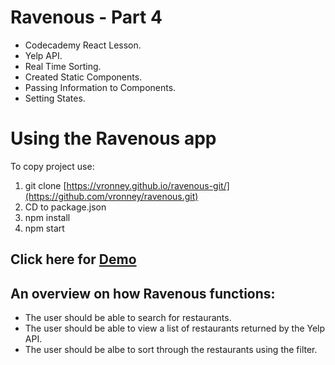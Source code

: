 # Ravenous - Part 4

- Codecademy React Lesson.
- Yelp API.
- Real Time Sorting.
- Created Static Components.
- Passing Information to Components.
- Setting States.

# Using the Ravenous app

To copy project use:
1. git clone [https://vronney.github.io/ravenous-git/](https://github.com/vronney/ravenous.git)
2. CD to package.json
3. npm install
4. npm start

## Click here for [Demo]( https://vronney.github.io/ravenous-git/)

## An overview on how Ravenous functions:
- The user should be able to search for restaurants.
- The user should be able to view a list of restaurants returned by the Yelp API.
- The user should be albe to sort through the restaurants using the filter.
